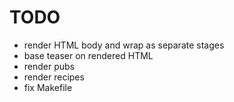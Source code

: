 # TODO

- render HTML body and wrap as separate stages
- base teaser on rendered HTML
- render pubs
- render recipes
- fix Makefile